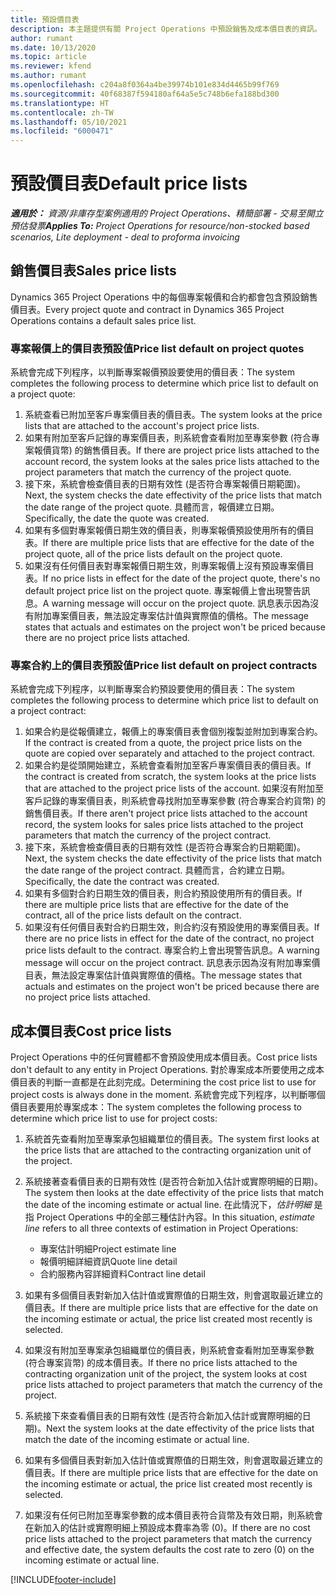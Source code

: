 ```yaml
---
title: 預設價目表
description: 本主題提供有關 Project Operations 中預設銷售及成本價目表的資訊。
author: rumant
ms.date: 10/13/2020
ms.topic: article
ms.reviewer: kfend
ms.author: rumant
ms.openlocfilehash: c204a8f0364a4be39974b101e834d4465b99f769
ms.sourcegitcommit: 40f68387f594180af64a5e5c748b6efa188bd300
ms.translationtype: HT
ms.contentlocale: zh-TW
ms.lasthandoff: 05/10/2021
ms.locfileid: "6000471"
---
```

# <a name="default-price-lists"></a><span data-ttu-id="76b77-103">預設價目表</span><span class="sxs-lookup"><span data-stu-id="76b77-103">Default price lists</span></span>

<span data-ttu-id="76b77-104">_**適用於：** 資源/非庫存型案例適用的 Project Operations、精簡部署 - 交易至開立預估發票_</span><span class="sxs-lookup"><span data-stu-id="76b77-104">_**Applies To:** Project Operations for resource/non-stocked based scenarios, Lite deployment - deal to proforma invoicing_</span></span>

## <a name="sales-price-lists"></a><span data-ttu-id="76b77-105">銷售價目表</span><span class="sxs-lookup"><span data-stu-id="76b77-105">Sales price lists</span></span>

<span data-ttu-id="76b77-106">Dynamics 365 Project Operations 中的每個專案報價和合約都會包含預設銷售價目表。</span><span class="sxs-lookup"><span data-stu-id="76b77-106">Every project quote and contract in Dynamics 365 Project Operations contains a default sales price list.</span></span> 

### <a name="price-list-default-on-project-quotes"></a><span data-ttu-id="76b77-107">專案報價上的價目表預設值</span><span class="sxs-lookup"><span data-stu-id="76b77-107">Price list default on project quotes</span></span>
<span data-ttu-id="76b77-108">系統會完成下列程序，以判斷專案報價預設要使用的價目表：</span><span class="sxs-lookup"><span data-stu-id="76b77-108">The system completes the following process to determine which price list to default on a project quote:</span></span>

1. <span data-ttu-id="76b77-109">系統查看已附加至客戶專案價目表的價目表。</span><span class="sxs-lookup"><span data-stu-id="76b77-109">The system looks at the price lists that are attached to the account's project price lists.</span></span> 
2. <span data-ttu-id="76b77-110">如果有附加至客戶記錄的專案價目表，則系統會查看附加至專案參數 (符合專案報價貨幣) 的銷售價目表。</span><span class="sxs-lookup"><span data-stu-id="76b77-110">If there are project price lists attached to the account record, the system looks at the sales price lists attached to the project parameters that match the currency of the project quote.</span></span>
3. <span data-ttu-id="76b77-111">接下來，系統會檢查價目表的日期有效性 (是否符合專案報價日期範圍)。</span><span class="sxs-lookup"><span data-stu-id="76b77-111">Next, the system checks the date effectivity of the price lists that match the date range of the project quote.</span></span> <span data-ttu-id="76b77-112">具體而言，報價建立日期。</span><span class="sxs-lookup"><span data-stu-id="76b77-112">Specifically, the date the quote was created.</span></span>
4. <span data-ttu-id="76b77-113">如果有多個對專案報價日期生效的價目表，則專案報價預設使用所有的價目表。</span><span class="sxs-lookup"><span data-stu-id="76b77-113">If there are multiple price lists that are effective for the date of the project quote, all of the price lists default on the project quote.</span></span>
5. <span data-ttu-id="76b77-114">如果沒有任何價目表對專案報價日期生效，則專案報價上沒有預設專案價目表。</span><span class="sxs-lookup"><span data-stu-id="76b77-114">If no price lists in effect for the date of the project quote, there's no default project price list on the project quote.</span></span> <span data-ttu-id="76b77-115">專案報價上會出現警告訊息。</span><span class="sxs-lookup"><span data-stu-id="76b77-115">A warning message will occur on the project quote.</span></span> <span data-ttu-id="76b77-116">訊息表示因為沒有附加專案價目表，無法設定專案估計值與實際值的價格。</span><span class="sxs-lookup"><span data-stu-id="76b77-116">The message states that actuals and estimates on the project won't be priced because there are no project price lists attached.</span></span>

### <a name="price-list-default-on-project-contracts"></a><span data-ttu-id="76b77-117">專案合約上的價目表預設值</span><span class="sxs-lookup"><span data-stu-id="76b77-117">Price list default on project contracts</span></span> 
<span data-ttu-id="76b77-118">系統會完成下列程序，以判斷專案合約預設要使用的價目表：</span><span class="sxs-lookup"><span data-stu-id="76b77-118">The system completes the following process to determine which price list to default on a project contract:</span></span>

1. <span data-ttu-id="76b77-119">如果合約是從報價建立，報價上的專案價目表會個別複製並附加到專案合約。</span><span class="sxs-lookup"><span data-stu-id="76b77-119">If the contract is created from a quote, the project price lists on the quote are copied over separately and attached to the project contract.</span></span>
2. <span data-ttu-id="76b77-120">如果合約是從頭開始建立，系統會查看附加至客戶專案價目表的價目表。</span><span class="sxs-lookup"><span data-stu-id="76b77-120">If the contract is created from scratch, the system looks at the price lists that are attached to the project price lists of the account.</span></span> <span data-ttu-id="76b77-121">如果沒有附加至客戶記錄的專案價目表，則系統會尋找附加至專案參數 (符合專案合約貨幣) 的銷售價目表。</span><span class="sxs-lookup"><span data-stu-id="76b77-121">If there aren't project price lists attached to the account record, the system looks for sales price lists attached to the project parameters that match the currency of the project contract.</span></span>
4. <span data-ttu-id="76b77-122">接下來，系統會檢查價目表的日期有效性 (是否符合專案合約日期範圍)。</span><span class="sxs-lookup"><span data-stu-id="76b77-122">Next, the system checks the date effectivity of the price lists that match the date range of the project contract.</span></span> <span data-ttu-id="76b77-123">具體而言，合約建立日期。</span><span class="sxs-lookup"><span data-stu-id="76b77-123">Specifically, the date the contract was created.</span></span>
5. <span data-ttu-id="76b77-124">如果有多個對合約日期生效的價目表，則合約預設使用所有的價目表。</span><span class="sxs-lookup"><span data-stu-id="76b77-124">If there are multiple price lists that are effective for the date of the contract, all of the price lists default on the contract.</span></span>
6. <span data-ttu-id="76b77-125">如果沒有任何價目表對合約日期生效，則合約沒有預設使用的專案價目表。</span><span class="sxs-lookup"><span data-stu-id="76b77-125">If there are no price lists in effect for the date of the contract, no project price lists default to the contract.</span></span> <span data-ttu-id="76b77-126">專案合約上會出現警告訊息。</span><span class="sxs-lookup"><span data-stu-id="76b77-126">A warning message will occur on the project contract.</span></span> <span data-ttu-id="76b77-127">訊息表示因為沒有附加專案價目表，無法設定專案估計值與實際值的價格。</span><span class="sxs-lookup"><span data-stu-id="76b77-127">The message states that actuals and estimates on the project won't be priced because there are no project price lists attached.</span></span>

## <a name="cost-price-lists"></a><span data-ttu-id="76b77-128">成本價目表</span><span class="sxs-lookup"><span data-stu-id="76b77-128">Cost price lists</span></span>

<span data-ttu-id="76b77-129">Project Operations 中的任何實體都不會預設使用成本價目表。</span><span class="sxs-lookup"><span data-stu-id="76b77-129">Cost price lists don't default to any entity in Project Operations.</span></span> <span data-ttu-id="76b77-130">對於專案成本所要使用之成本價目表的判斷一直都是在此刻完成。</span><span class="sxs-lookup"><span data-stu-id="76b77-130">Determining the cost price list to use for project costs is always done in the moment.</span></span> <span data-ttu-id="76b77-131">系統會完成下列程序，以判斷哪個價目表要用於專案成本：</span><span class="sxs-lookup"><span data-stu-id="76b77-131">The system completes the following process to determine which price list to use for project costs:</span></span>

1. <span data-ttu-id="76b77-132">系統首先查看附加至專案承包組織單位的價目表。</span><span class="sxs-lookup"><span data-stu-id="76b77-132">The system first looks at the price lists that are attached to the contracting organization unit of the project.</span></span>
2. <span data-ttu-id="76b77-133">系統接著查看價目表的日期有效性 (是否符合新加入估計或實際明細的日期)。</span><span class="sxs-lookup"><span data-stu-id="76b77-133">The system then looks at the date effectivity of the price lists that match the date of the incoming estimate or actual line.</span></span> <span data-ttu-id="76b77-134">在此情況下，*估計明細* 是指 Project Operations 中的全部三種估計內容。</span><span class="sxs-lookup"><span data-stu-id="76b77-134">In this situation, *estimate line* refers to all three contexts of estimation in Project Operations:</span></span>

    - <span data-ttu-id="76b77-135">專案估計明細</span><span class="sxs-lookup"><span data-stu-id="76b77-135">Project estimate line</span></span>
    - <span data-ttu-id="76b77-136">報價明細詳細資訊</span><span class="sxs-lookup"><span data-stu-id="76b77-136">Quote line detail</span></span>
    - <span data-ttu-id="76b77-137">合約服務內容詳細資料</span><span class="sxs-lookup"><span data-stu-id="76b77-137">Contract line detail</span></span>
  
3. <span data-ttu-id="76b77-138">如果有多個價目表對新加入估計值或實際值的日期生效，則會選取最近建立的價目表。</span><span class="sxs-lookup"><span data-stu-id="76b77-138">If there are multiple price lists that are effective for the date on the incoming estimate or actual, the price list created most recently is selected.</span></span>
4. <span data-ttu-id="76b77-139">如果沒有附加至專案承包組織單位的價目表，則系統會查看附加至專案參數 (符合專案貨幣) 的成本價目表。</span><span class="sxs-lookup"><span data-stu-id="76b77-139">If there no price lists attached to the contracting organization unit of the project, the system looks at cost price lists attached to project parameters that match the currency of the project.</span></span>
5. <span data-ttu-id="76b77-140">系統接下來查看價目表的日期有效性 (是否符合新加入估計或實際明細的日期)。</span><span class="sxs-lookup"><span data-stu-id="76b77-140">Next the system looks at the date effectivity of the price lists that match the date of the incoming estimate or actual line.</span></span> 
6. <span data-ttu-id="76b77-141">如果有多個價目表對新加入估計值或實際值的日期生效，則會選取最近建立的價目表。</span><span class="sxs-lookup"><span data-stu-id="76b77-141">If there are multiple price lists that are effective for the date on the incoming estimate or actual, the price list created most recently is selected.</span></span>
7. <span data-ttu-id="76b77-142">如果沒有任何已附加至專案參數的成本價目表符合貨幣及有效日期，則系統會在新加入的估計或實際明細上預設成本費率為零 (0)。</span><span class="sxs-lookup"><span data-stu-id="76b77-142">If there are no cost price lists attached to the project parameters that match the currency and effective date, the system defaults the cost rate to zero (0) on the incoming estimate or actual line.</span></span>


[!INCLUDE[footer-include](../includes/footer-banner.md)]